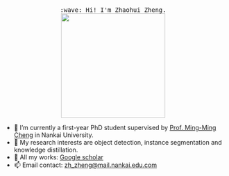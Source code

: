 <p align="center">
  <br><br>
  <samp>
    :wave: Hi! I'm Zhaohui Zheng.<br>
    <img src="https://gimg2.baidu.com/image_search/src=http%3A%2F%2Ftva1.sinaimg.cn%2Flarge%2F6e3e5b9bgy1g3gu3otp26g208r08qe6r.gif&refer=http%3A%2F%2Ftva1.sinaimg.cn&app=2002&size=f9999,10000&q=a80&n=0&g=0n&fmt=auto?sec=1654960741&t=2480fea45ef416335964138e58cf2ccc" width="240px" align="center">
  </samp>
</p>

- 🔭 I’m currently a first-year PhD student supervised by [Prof. Ming-Ming Cheng](https://mmcheng.net) in Nankai University.
- 🌱 My research interests are object detection, instance segmentation and knowledge distillation.
- 💬 All my works: [Google scholar](https://scholar.google.com/citations?user=0X71NDYAAAAJ&hl=zh-CN&oi=ao)
- :mailbox: Email contact: zh_zheng@mail.nankai.edu.com
